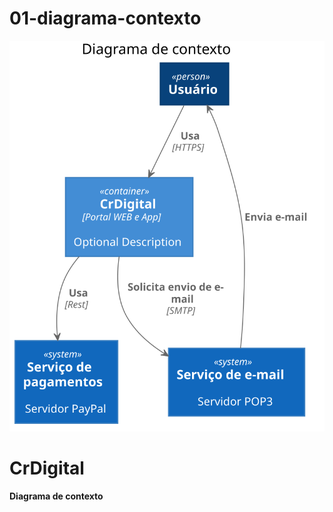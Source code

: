 # 01-diagrama-contexto

![diagram](01-diagrama_contexto.svg)

# CrDigital 

**Diagrama de contexto**
